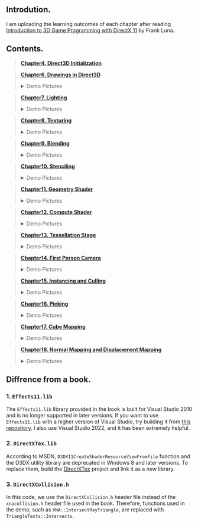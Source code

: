 ## Introdution.

I am uploading the learning outcomes of each chapter after reading [Introduction to 3D Game Programming with DirectX 11](https://www.amazon.com/Introduction-3D-Game-Programming-DirectX/dp/1936420228/ref=sr_1_1?crid=2E7VDHM5C93ER&dib=eyJ2IjoiMSJ9.leq7RVp17J6jH-z3sfhGUdxRFY2Pa7B758d88zZfLei_h6JtBjy7uHBl3xX3CWmzEaehthJFnHvwWS_W1U3PFfj4FRYEQvjYkBiz7kY5X7qTq3pgyTI9bI6EU_l0Mo4spOfQdiOqnOq1y9pcCC9xA2nk49oQ9nUiyMI__O2LggQYtkZOB3MlctS8ff-fJLdn_RkXMZ_2P0y7NFEkSIKm0NuH48JV65ArkzMXDzFhf_Q.-NocVSzeMQY4mb_ztCz-fKJ3VwSWNYXTXAlClNME4RA&dib_tag=se&keywords=directx+11&qid=1719977569&sprefix=%2Caps%2C237&sr=8-1) by Frank Luna.

## Contents.

> __[Chapter4. Direct3D Initialization](chapter4/)__

> __[Chapter6. Drawings in Direct3D](chapter6/)__<details><summary>Demo Pictures</summary>
![chapter6-box.png](resources/chapter6/box.PNG)
![chapter6-hills.png](resources/chapter6/hills.PNG)
![chapter6-shape.png](resources/chapter6/shapes.PNG)
![chapter6-skull.png](resources/chapter6/skull.PNG)</details>

> __[Chapter7. Lighting](chapter7/)__<details><summary>Demo Pictures</summary>
![chapter7-light.png](resources/chapter7/light.PNG)
![chapter7-toonshading.png](resources/chapter7/toonshading.png)</details>

> __[Chapter8. Texturing](chapter8/)__<details><summary>Demo Pictures</summary>
![chapter8-crate.png](resources/chapter8/crate.PNG)  
![chapter8-thaw.png](resources/chapter8/thaw.PNG)
![chapter8-mipmaps.gif](resources/chapter8/mipmaps.gif)</details>

> __[Chapter9. Blending](chapter9/)__<details><summary>Demo Pictures</summary>
![chapter9-fogblend.png](resources/chapter9/fogblend.PNG)</details>

> __[Chapter10. Stenciling](chapter10/)__<details><summary>Demo Pictures</summary>
![chapter10-mirror.png](resources/chapter10/mirror.PNG)</details>

> __[Chapter11. Geometry Shader](chapter11/)__<details><summary>Demo Pictures</summary>
![chapter11-billboards.png](resources/chapter11/billboards.PNG)</details>

> __[Chapter12. Compute Shader](chapter12/)__<details><summary>Demo Pictures</summary>
![chapter12-blur.png](resources/chapter12/blur.PNG)</details>

> __[Chapter13. Tessellation Stage](chapter13/)__<details><summary>Demo Pictures</summary>
![chapter13-tess.gif](resources/chapter13/tess.gif)</details>

> __[Chapter14. First Person Camera](chapter14/)__<details><summary>Demo Pictures</summary>
![chapter14-fpc.png](resources/chapter14/fpc.PNG)</details>

> __[Chapter15. Instancing and Culling](chapter15/)__<details><summary>Demo Pictures</summary>
![chapter15-iac.png](resources/chapter15/iac.PNG)</details>

> __[Chapter16. Picking](chapter16/)__<details><summary>Demo Pictures</summary>
![chapter16-picking.png](resources/chapter16/picking.PNG)
![chapter16-slaps.png](resources/chapter16/slaps.PNG)</details>

> __[Chapter17. Cube Mapping](chapter17/)__<details><summary>Demo Pictures</summary>
![chapter17-cubemap.png](resources/chapter17/cubemap.PNG)
![chapter17-dynamiccubemap.png](resources/chapter17/dynamiccubemap.gif)</details>

> __[Chapter18. Normal Mapping and Displacement Mapping](chapter15/)__<details><summary>Demo Pictures</summary>
![chapter18-nad.png](resources/chapter18/nad.gif)</details>

## Diffrence from a book.

### 1. `Effects11.lib`
The `Effects11.lib` library provided in the book is  built for Visual Studio 2010 and is no longer supported in later versions. If you want to use `Effects11.lib` with a higher version of Visual Studio, try building it from [this repository](https://github.com/microsoft/FX11). I also use Visual Studio 2022, and it has been extremely helpful.

### 2. `DirectXTex.lib`
According to MSDN, `D3DX11CreateShaderResourceViewFromFile` function and the D3DX utility library are deprecated in Windows 8 and later versions. To replace them, build the [DirectXTex](https://github.com/microsoft/DirectXTex) project and link it as a new library.

### 3. `DirectXCollision.h`
In this code, we use the `DirectXCollision.h` header file instead of the `xnacollision.h` header file used in the book. Therefore, functions used in the demo, such as `XNA::IntersectRayTriangle`, are replaced with `TriangleTests::Intersects`.
